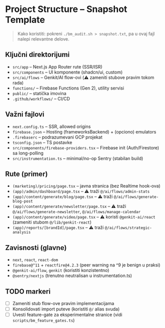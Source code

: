 # Project Structure – Snapshot Template

> Kako koristiti: pokreni `./bm_audit.sh > snapshot.txt`, pa u ovaj fajl nalepi relevantne delove.

## Ključni direktorijumi
- `src/app` – Next.js App Router rute (SSR/ISR)
- `src/components` – UI komponente (shadcn/ui, custom)
- `src/ai/flows` – Genkit/AI flow-ovi (⚠️ zameniti stubove pravim tokom rada)
- `functions/` – Firebase Functions (Gen 2), utility servisi
- `public/` – statička imovina
- `.github/workflows/` – CI/CD

## Važni fajlovi
- `next.config.ts` – SSR, allowed origins
- `firebase.json` – Hosting (frameworksBackend) + (opciono) emulators
- `.firebaserc` – podrazumevani GCP projekat
- `tsconfig.json` – TS postavke
- `src/components/firebase-providers.tsx` – Firebase init (Auth/Firestore) sa long-polling
- `src/instrumentation.ts` – minimal/no-op Sentry (stabilan build)

## Rute (primer)
- `(marketing)/pricing/page.tsx` – javna stranica (bez Realtime hook-ova)
- `(app)/admin/dashboard/page.tsx` – ⚠️ traži `@/ai/flows/admin-stats`
- `(app)/content/generate/blog/page.tsx` – ⚠️ traži `@/ai/flows/generate-blog-post`
- `(app)/content/generate/newsletter/page.tsx` – ⚠️ traži `@/ai/flows/generate-newsletter`, `@/ai/flows/manage-calendar`
- `(app)/content/generate/video/page.tsx` – ⚠️ koristi `@genkit-ai/react` (zameniti stubom `@/lib/genkit-react`)
- `(app)/reports/[brandId]/page.tsx` – ⚠️ traži `@/ai/flows/strategic-analysis`

## Zavisnosti (glavne)
- `next`, `react`, `react-dom`
- `firebase@^11` + `reactfire@4.2.3` (peer warning na ^9 je benign u praksi)
- `@genkit-ai/flow`, `genkit` (koristiti konzistentno)
- `@sentry/nextjs` (trenutno neutralisan u instrumentation.ts)

## TODO markeri
- [ ] Zameniti stub flow-ove pravim implementacijama
- [ ] Konsolidovati import puteve (koristiti `@/` alias svuda)
- [ ] Uvesti feature-gate za eksperimentalne stranice (vidi `scripts/bm_feature_gates.ts`)
